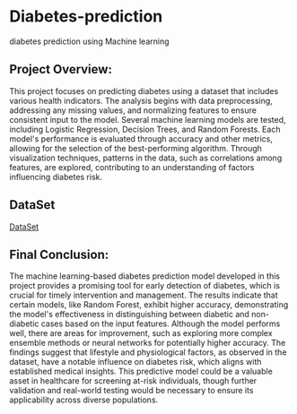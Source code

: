 # Diabetes-prediction
diabetes prediction using Machine learning

## Project Overview:

This project focuses on predicting diabetes using a dataset that includes various health indicators. The analysis begins with data preprocessing, addressing any missing values, and normalizing features to ensure consistent input to the model. Several machine learning models are tested, including Logistic Regression, Decision Trees, and Random Forests. Each model's performance is evaluated through accuracy and other metrics, allowing for the selection of the best-performing algorithm. Through visualization techniques, patterns in the data, such as correlations among features, are explored, contributing to an understanding of factors influencing diabetes risk.

## DataSet
<a href="https://github.com/SandaminiW/Diabetes-prediction/blob/main/diabetes.csv">DataSet</a>


## Final Conclusion:

The machine learning-based diabetes prediction model developed in this project provides a promising tool for early detection of diabetes, which is crucial for timely intervention and management. The results indicate that certain models, like Random Forest, exhibit higher accuracy, demonstrating the model's effectiveness in distinguishing between diabetic and non-diabetic cases based on the input features. Although the model performs well, there are areas for improvement, such as exploring more complex ensemble methods or neural networks for potentially higher accuracy. The findings suggest that lifestyle and physiological factors, as observed in the dataset, have a notable influence on diabetes risk, which aligns with established medical insights. This predictive model could be a valuable asset in healthcare for screening at-risk individuals, though further validation and real-world testing would be necessary to ensure its applicability across diverse populations.
